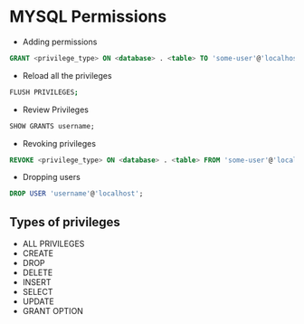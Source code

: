 # MYSQL Permissions

- Adding permissions
```sql
GRANT <privilege_type> ON <database> . <table> TO 'some-user'@'localhost';
```

- Reload all the privileges
```bash
FLUSH PRIVILEGES;
```

- Review Privileges
```sql
SHOW GRANTS username;
```

- Revoking privileges
```sql
REVOKE <privilege_type> ON <database> . <table> FROM 'some-user'@'localhost';
```

- Dropping users
```sql
DROP USER 'username'@'localhost';
```

## Types of privileges
- ALL PRIVILEGES
- CREATE
- DROP
- DELETE
- INSERT
- SELECT
- UPDATE
- GRANT OPTION
